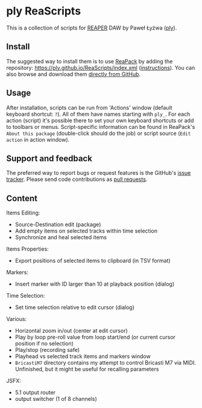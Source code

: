 # ply ReaScripts

This is a collection of scripts for [REAPER](http://reaper.fm/) DAW by Paweł Łyżwa ([ply](https://github.com/ply/)).

## Install

The suggested way to install them is to use [ReaPack](https://reapack.com/)
by adding the repository: <https://ply.github.io/ReaScripts/index.xml> ([instructions](https://reapack.com/user-guide)).
You can also browse and download them [directly from GitHub](https://github.com/ply/ReaScripts).

## Usage

After installation, scripts can be run from 'Actions' window (default keyboard shortcut: `?`). All of them have names starting with `ply_`. For each action (script) it's possible there to set your own keyboard shortcuts or add to toolbars or menus. Script-specific information can be found in ReaPack's `About this package` (double-click should do the job) or script source (`Edit action` in action window).

## Support and feedback

The preferred way to report bugs or request features is the GitHub's [issue tracker](https://github.com/ply/ReaScripts/issues). 
Please send code contributions as [pull requests](https://github.com/ply/ReaScripts/pulls).

## Content

Items Editing:
 - Source-Destination edit (package)
 - Add empty items on selected tracks within time selection
 - Synchronize and heal selected items

Items Properties:
 - Export positions of selected items to clipboard (in TSV format)

Markers:
 - Insert marker with ID larger than 10 at playback position (dialog)

Time Selection:
 - Set time selection relative to edit cursor (dialog)

Various:
 - Horizontal zoom in/out (center at edit cursor)
 - Play by loop pre-roll value from loop start/end (or current cursor position if no selection)
 - Play/stop (recording safe)
 - Playhead vs selected track items and markers window
 - `BricastiM7` directory contains my attempt to control Bricasti M7 via MIDI. Unfinished, but it might be useful for recalling parameters

JSFX:
  - 5.1 output router
  - output switcher (1 of 8 channels)
